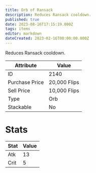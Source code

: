 ```yaml
---
title: Orb of Ransack
description: Reduces Ransack cooldown.
published: true
date: 2023-08-16T17:15:19.000Z
tags: items
editor: markdown
dateCreated: 2023-02-16T00:00:00.000Z
---
```


Reduces Ransack cooldown.

|Attribute|Value|
|-|-|
|ID|2140|
|Purchase Price|20,000 Flips|
|Sell Price|10,000 Flips|
|Type|Orb|
|Stackable|No|

# Stats
|Stat|Value|
|-|-|
|Atk|13|
|Crit|5|
